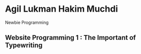 # Agil Lukman Hakim Muchdi
Newbie Programming

## **<a href="./pembelajaran1/README.md" style="color: inherit; text-decoration: none;">Website Programming 1 : The Important of Typewriting</a>**
